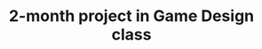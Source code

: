 ---
project_name: TheSecretLivesofToys
logo_path: /img/portfolio/TSLoT/logo.png
splashscreen_path: /img/portfolio/TSLoT/splashscreen.png
title: 2-month project in Game Design class
description: <b>Theme:</b> Small world<br>
             <b>Style:</b> Adventure<br>
             <b>Team:</b> 2 students with a GameJam as sole experience with Unity and 1 student with Unity projects<br><br>
             <a href="https://aureliengttn.itch.io/the-secret-lives-of-toys">
             	<img class="img-fluid mb-5" src="img/windows_badge.png" alt="Download on Windows">
             </a><br>
             <b>Concept:</b> The game takes place in a kid's room, where a little town is in danger. The player has to save it from scary zombie bunnies by controlling several toys. At first he only plays as a simple soldier, but then he gets to drive a tank, an airplane and even a firetruck! Within the time we were given, we only developed one story, but the game can easily be extended to have several little stories in different rooms of the house.<br>
             <b>Role:</b> Airplane controls and levels, room global design, help with firetruck water hose and AI field of view.<br>
---